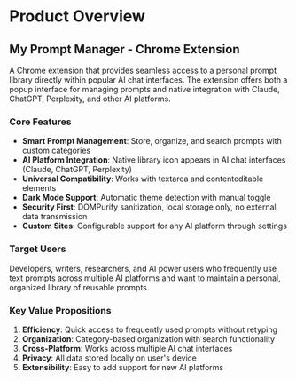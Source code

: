 # Product Overview

## My Prompt Manager - Chrome Extension

A Chrome extension that provides seamless access to a personal prompt library directly within popular AI chat interfaces. The extension offers both a popup interface for managing prompts and native integration with Claude, ChatGPT, Perplexity, and other AI platforms.

### Core Features

- **Smart Prompt Management**: Store, organize, and search prompts with custom categories
- **AI Platform Integration**: Native library icon appears in AI chat interfaces (Claude, ChatGPT, Perplexity)
- **Universal Compatibility**: Works with textarea and contenteditable elements
- **Dark Mode Support**: Automatic theme detection with manual toggle
- **Security First**: DOMPurify sanitization, local storage only, no external data transmission
- **Custom Sites**: Configurable support for any AI platform through settings

### Target Users

Developers, writers, researchers, and AI power users who frequently use text prompts across multiple AI platforms and want to maintain a personal, organized library of reusable prompts.

### Key Value Propositions

1. **Efficiency**: Quick access to frequently used prompts without retyping
2. **Organization**: Category-based organization with search functionality
3. **Cross-Platform**: Works across multiple AI chat interfaces
4. **Privacy**: All data stored locally on user's device
5. **Extensibility**: Easy to add support for new AI platforms